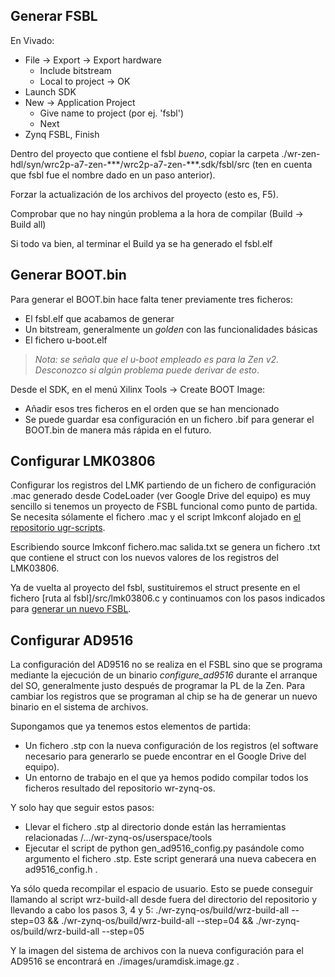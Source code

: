 

## Generar FSBL <a name="fsbl"></a>

En Vivado:

 * File -> Export -> Export hardware
 	* Include bitstream
 	* Local to project -> OK
 * Launch SDK
 * New -> Application Project
 	* Give name to project (por ej. 'fsbl')
 	* Next
 * Zynq FSBL, Finish

Dentro del proyecto que contiene el fsbl _bueno_, copiar la carpeta ./wr-zen-hdl/syn/wrc2p-a7-zen-\*\*\*/wrc2p-a7-zen-\*\*\*.sdk/fsbl/src (ten en cuenta que fsbl fue el nombre dado en un paso anterior).

Forzar la actualización de los archivos del proyecto (esto es, F5).

Comprobar que no hay ningún problema a la hora de compilar (Build -> Build all)

Si todo va bien, al terminar el Build ya se ha generado el fsbl.elf

## Generar BOOT.bin

Para generar el BOOT.bin hace falta tener previamente tres ficheros:

 * El fsbl.elf que acabamos de generar
 * Un bitstream, generalmente un _golden_ con las funcionalidades básicas
 * El fichero u-boot.elf

> _Nota: se señala que el u-boot empleado es para la Zen v2. Desconozco si algún problema puede derivar de esto_.

Desde el SDK, en el menú Xilinx Tools -> Create BOOT Image:

 * Añadir esos tres ficheros en el orden que se han mencionado
 * Se puede guardar esa configuración en un fichero .bif para generar el BOOT.bin
   de manera más rápida en el futuro.
   
## Configurar LMK03806

Configurar los registros del LMK partiendo de un fichero de configuración .mac generado desde CodeLoader (ver Google Drive del equipo)
es muy sencillo si tenemos un proyecto de FSBL funcional como punto de partida. Se necesita sólamente el fichero .mac y el script lmkconf alojado en [el repositorio ugr-scripts](https://github.com/TimingKeepers/ugr-scripts).

Escribiendo
    source lmkconf fichero.mac salida.txt
se genera un fichero .txt que contiene el struct con los nuevos valores de los registros del LMK03806.

Ya de vuelta al proyecto del fsbl, sustituiremos el struct presente en el fichero [ruta al fsbl]/src/lmk03806.c y continuamos con los pasos indicados para [generar un nuevo FSBL](#fsbl).

## Configurar AD9516

La configuración del AD9516 no se realiza en el FSBL sino que se programa mediante la ejecución de un binario _configure\_ad9516_ durante el arranque del SO, generalmente justo después de programar la PL de la Zen.
Para cambiar los registros que se programan al chip se ha de generar un nuevo binario en el sistema de archivos.

Supongamos que ya tenemos estos elementos de partida:

 * Un fichero .stp con la nueva configuración de los registros (el software necesario para generarlo se puede encontrar en el Google Drive del equipo).
 * Un entorno de trabajo en el que ya hemos podido compilar todos los ficheros resultado del repositorio wr-zynq-os.
 
Y solo hay que seguir estos pasos:

 * Llevar el fichero .stp al directorio donde están las herramientas relacionadas /.../wr-zynq-os/userspace/tools
 * Ejecutar el script de python gen_ad9516_config.py pasándole como argumento el fichero .stp. Este script generará una nueva cabecera en ad9516_config.h .

Ya sólo queda recompilar el espacio de usuario. Esto se puede conseguir llamando al script wrz-build-all desde fuera del directorio del repositorio y llevando a cabo los pasos 3, 4 y 5:
    ./wr-zynq-os/build/wrz-build-all --step=03 && ./wr-zynq-os/build/wrz-build-all --step=04 && ./wr-zynq-os/build/wrz-build-all --step=05
    
Y la imagen del sistema de archivos con la nueva configuración para el AD9516 se encontrará en ./images/uramdisk.image.gz .
 
    


